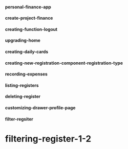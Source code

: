 #### personal-finance-app
#### create-project-finance
#### creating-function-logout
#### upgrading-home
#### creating-daily-cards
#### creating-new-registration-component-registration-type
#### recording-expenses
#### listing-registers
#### deleting-register
#### customizing-drawer-profile-page
#### filter-regsiter
# filtering-register-1-2
